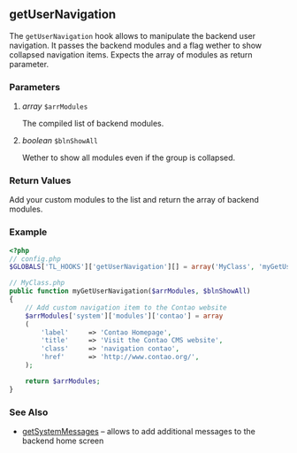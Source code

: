 getUserNavigation
-----------------

The `getUserNavigation` hook allows to manipulate the backend user navigation. It passes the backend modules and a flag wether to show collapsed navigation items. Expects the array of modules as return parameter.


### Parameters ###

1. *array* `$arrModules`

	The compiled list of backend modules.

2. *boolean* `$blnShowAll`

	Wether to show all modules even if the group is collapsed.
	

### Return Values ###

Add your custom modules to the list and return the array of backend modules.


### Example ###

```php
<?php
// config.php
$GLOBALS['TL_HOOKS']['getUserNavigation'][] = array('MyClass', 'myGetUserNavigation');

// MyClass.php
public function myGetUserNavigation($arrModules, $blnShowAll)
{
	// Add custom navigation item to the Contao website
	$arrModules['system']['modules']['contao'] = array
	(
		'label'		=> 'Contao Homepage',
		'title'		=> 'Visit the Contao CMS website',
		'class'		=> 'navigation contao',
		'href'		=> 'http://www.contao.org/',
	);

	return $arrModules;
}
```


### See Also ###

- [getSystemMessages](getSystemMessages.md) – allows to add additional messages to the backend home screen
